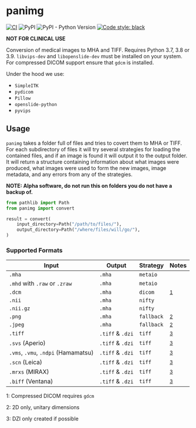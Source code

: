 # panimg

[![CI](https://github.com/DIAGNijmegen/rse-panimg/actions/workflows/ci.yml/badge.svg?branch=main)](https://github.com/DIAGNijmegen/rse-panimg/actions/workflows/ci.yml?query=branch%3Amain)
![PyPI](https://img.shields.io/pypi/v/panimg)
![PyPI - Python Version](https://img.shields.io/pypi/pyversions/panimg)
[![Code style: black](https://img.shields.io/badge/code%20style-black-000000.svg)](https://github.com/psf/black)

**NOT FOR CLINICAL USE**

Conversion of medical images to MHA and TIFF. 
Requires Python 3.7, 3.8 or 3.9.
`libvips-dev` and `libopenslide-dev` must be installed on your system.
For compressed DICOM support ensure that `gdcm` is installed.

Under the hood we use:

* `SimpleITK`
* `pydicom`
* `Pillow`
* `openslide-python`
* `pyvips`

## Usage

`panimg` takes a folder full of files and tries to covert them to MHA or TIFF.
For each subdirectory of files it will try several strategies for loading the contained files, and if an image is found it will output it to the output folder.
It will return a structure containing information about what images were produced, what images were used to form the new images, image metadata, and any errors from any of the strategies.

**NOTE: Alpha software, do not run this on folders you do not have a backup of.**

```python
from pathlib import Path
from panimg import convert

result = convert(
    input_directory=Path("/path/to/files/"),
    output_directory=Path("/where/files/will/go/"),
)
```

### Supported Formats

| Input                               | Output           | Strategy   | Notes                      |
| ----------------------------------- | ---------------- | ---------- | -------------------------- |
| `.mha`                              | `.mha`           | `metaio`   |                            |
| `.mhd` with `.raw` or `.zraw`       | `.mha`           | `metaio`   |                            |
| `.dcm`                              | `.mha`           | `dicom`    | <sup>[1](#footnote1)</sup> |
| `.nii`                              | `.mha`           | `nifty`    |                            |
| `.nii.gz`                           | `.mha`           | `nifty`    |                            |
| `.png`                              | `.mha`           | `fallback` | <sup>[2](#footnote2)</sup> |
| `.jpeg`                             | `.mha`           | `fallback` | <sup>[2](#footnote2)</sup> |
| `.tiff`                             | `.tiff` & `.dzi` | `tiff`     | <sup>[3](#footnote3)</sup> |
| `.svs` (Aperio)                     | `.tiff` & `.dzi` | `tiff`     | <sup>[3](#footnote3)</sup> |
| `.vms`, `.vmu`, `.ndpi` (Hamamatsu) | `.tiff` & `.dzi` | `tiff`     | <sup>[3](#footnote3)</sup> |
| `.scn` (Leica)                      | `.tiff` & `.dzi` | `tiff`     | <sup>[3](#footnote3)</sup> |
| `.mrxs` (MIRAX)                     | `.tiff` & `.dzi` | `tiff`     | <sup>[3](#footnote3)</sup> |
| `.biff` (Ventana)                   | `.tiff` & `.dzi` | `tiff`     | <sup>[3](#footnote3)</sup> |

<a name="footnote1">1</a>: Compressed DICOM requires `gdcm`

<a name="footnote2">2</a>: 2D only, unitary dimensions

<a name="footnote3">3</a>: DZI only created if possible
